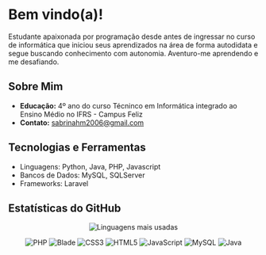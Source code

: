 # Bem vindo(a)!
  <!-- <img src="boas_vindas.png" width="30%" align = "left"> -->
Estudante apaixonada por programação desde antes de ingressar no curso de informática que iniciou seus aprendizados na área de forma autodidata e segue buscando conhecimento com autonomia. Aventuro-me aprendendo e me desafiando.

## Sobre Mim

-  **Educação:** 4º ano do curso Técninco em Informática integrado ao Ensino Médio no IFRS - Campus Feliz
-  **Contato:** sabrinahm2006@gmail.com 

## Tecnologias e Ferramentas

- Linguagens: Python, Java, PHP, Javascript
- Bancos de Dados: MySQL, SQLServer
- Frameworks: Laravel


## Estatísticas do GitHub
<p align="center">
    <img src="https://github-readme-stats.vercel.app/api/top-langs/?username=gabrielkkt&layout=compact&theme=radical" alt="Linguagens mais usadas">
</p>
<div align="center"> 

  
![PHP](https://img.shields.io/badge/PHP-777BB4?style=for-the-badge&logo=php&logoColor=white)
![Blade](https://img.shields.io/badge/Blade-FF007F?style=for-the-badge&logo=blade&logoColor=white)
![CSS3](https://img.shields.io/badge/CSS3-1572B6?style=for-the-badge&logo=css3&logoColor=white)
![HTML5](https://img.shields.io/badge/HTML5-E34F26?style=for-the-badge&logo=html5&logoColor=white)
![JavaScript](https://img.shields.io/badge/JavaScript-F7DF1E?style=for-the-badge&logo=javascript&logoColor=black)
![MySQL](https://img.shields.io/badge/MySQL-00000F?style=for-the-badge&logo=mysql&logoColor=white)
![Java](https://img.shields.io/badge/Java-ED8B00?style=for-the-badge&logo=java&logoColor=white)

</div>
<!-- ![Node.js](https://img.shields.io/badge/Node.js-339933?style=for-the-badge&logo=nodedotjs&logoColor=white) -->
<!-- ![Laravel](https://img.shields.io/badge/Laravel-FF2D20?style=for-the-badge&logo=laravel&logoColor=white) -->

